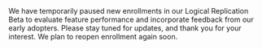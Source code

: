 <Admonition type="important" title="Enrollment Pause for Logical Replication Beta">
We have temporarily paused new enrollments in our Logical Replication Beta to evaluate feature performance and incorporate feedback from our early adopters. Please stay tuned for updates, and thank you for your interest. We plan to reopen enrollment again soon.
</Admonition>